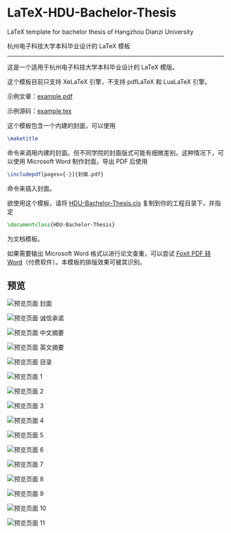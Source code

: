 # LaTeX-HDU-Bachelor-Thesis

LaTeX template for bachelor thesis of Hangzhou Dianzi University

杭州电子科技大学本科毕业设计的 LaTeX 模板

---

这是一个适用于杭州电子科技大学本科毕业设计的 LaTeX 模版。

这个模板目前只支持 XeLaTeX 引擎，不支持 pdfLaTeX 和 LuaLaTeX 引擎。

示例文章：[example.pdf](example.pdf)

示例源码：[example.tex](example.tex)

这个模板包含一个内建的封面，可以使用
```tex
\maketitle
```
命令来调用内建的封面。但不同学院的封面版式可能有细微差别。这种情况下，可以使用 Microsoft Word 制作封面，导出 PDF 后使用
```tex
\includepdf[pages={-}]{封面.pdf}
```
命令来插入封面。

欲使用这个模板，请将 [HDU-Bachelor-Thesis.cls](HDU-Bachelor-Thesis.cls) 复制到你的工程目录下，并指定
```tex
\documentclass{HDU-Bachelor-Thesis}
```
为文档模板。

如果需要输出 Microsoft Word 格式以进行论文查重，可以尝试 [Foxit PDF 转 Word](http://pdf2word.pdf365.cn/)（付费软件）。本模板的排版效果可被其识别。

## 预览

![预览页面 封面](preview/i.svg "预览页面 封面")

![预览页面 诚信承诺](preview/ii.svg "预览页面 诚信承诺")

![预览页面 中文摘要](preview/iii.svg "预览页面 中文摘要")

![预览页面 英文摘要](preview/iv.svg "预览页面 英文摘要")

![预览页面 目录](preview/v.svg "预览页面 目录")

![预览页面 1](preview/1.svg "预览页面 1")

![预览页面 2](preview/2.svg "预览页面 2")

![预览页面 3](preview/3.svg "预览页面 3")

![预览页面 4](preview/4.svg "预览页面 4")

![预览页面 5](preview/5.svg "预览页面 5")

![预览页面 6](preview/6.svg "预览页面 6")

![预览页面 7](preview/7.svg "预览页面 7")

![预览页面 8](preview/8.svg "预览页面 8")

![预览页面 9](preview/9.svg "预览页面 9")

![预览页面 10](preview/10.svg "预览页面 10")

![预览页面 11](preview/11.svg "预览页面 11")
